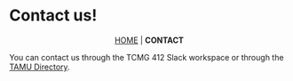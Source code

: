# Contact us!

<p align="center">
  <a href="index.md">HOME</a> |
  <b>CONTACT</b><br>
</p>

You can contact us through the TCMG 412 Slack workspace or through the [TAMU Directory](https://directory.tamu.edu).